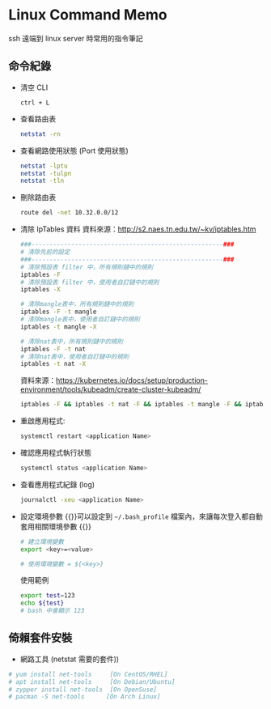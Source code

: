# Linux Command Memo


ssh 遠端到 linux server 時常用的指令筆記

<!--more-->

## 命令紀錄

* 清空 CLI
    ```
    ctrl + L
    ```
* 查看路由表
    ```bash
    netstat -rn
    ```
* 查看網路使用狀態 (Port 使用狀態)
    ```bash
    netstat -lptu
    netstat -tulpn
    netstat -tln
    ```
* 刪除路由表
    ```bash
    route del -net 10.32.0.0/12
    ```
* 清除 IpTables 資料
    資料來源：http://s2.naes.tn.edu.tw/~kv/iptables.htm
    ```bash
    ###-----------------------------------------------------###
    # 清除先前的設定
    ###-----------------------------------------------------###
    # 清除預設表 filter 中，所有規則鏈中的規則
    iptables -F
    # 清除預設表 filter 中，使用者自訂鏈中的規則
    iptables -X

    # 清除mangle表中，所有規則鏈中的規則
    iptables -F -t mangle
    # 清除mangle表中，使用者自訂鏈中的規則
    iptables -t mangle -X

    # 清除nat表中，所有規則鏈中的規則
    iptables -F -t nat
    # 清除nat表中，使用者自訂鏈中的規則
    iptables -t nat -X
    ```

    資料來源：https://kubernetes.io/docs/setup/production-environment/tools/kubeadm/create-cluster-kubeadm/
    ```bash
    iptables -F && iptables -t nat -F && iptables -t mangle -F && iptables -X
    ```
* 重啟應用程式:
    ```bash
    systemctl restart <application Name>
    ```
* 確認應用程式執行狀態
    ```bash
    systemctl status <application Name>
    ```
* 查看應用程式紀錄 (log)
    ```bash
    journalctl -xeu <application Name>
    ```
* 設定環境參數
    {{<admonition info >}}可以設定到 `~/.bash_profile` 檔案內，來讓每次登入都自動套用相關環境參數
    {{</admonition >}}

    ```bash
    # 建立環境變數
    export <key>=<value>

    # 使用環境變數 = ${<key>}
    ```

    使用範例

    ```bash
    export test=123
    echo ${test}
    # bash 中會顯示 123
    ```

## 倚賴套件安裝

* 網路工具 (netstat 需要的套件))

```bash
# yum install net-tools     [On CentOS/RHEL]
# apt install net-tools     [On Debian/Ubuntu]
# zypper install net-tools  [On OpenSuse]
# pacman -S net-tools      [On Arch Linux]
```

